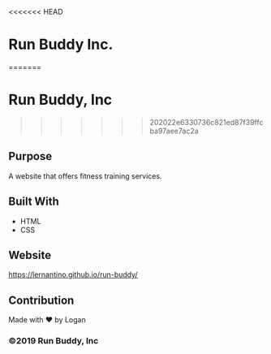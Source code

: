 <<<<<<< HEAD
# Run Buddy Inc.
=======
# Run Buddy, Inc
>>>>>>> 202022e6330736c821ed87f39ffcba97aee7ac2a

## Purpose
A website that offers fitness training services. 

## Built With
* HTML
* CSS

## Website
https://lernantino.github.io/run-buddy/

## Contribution
Made with ❤️ by Logan

### ©️2019 Run Buddy, Inc
